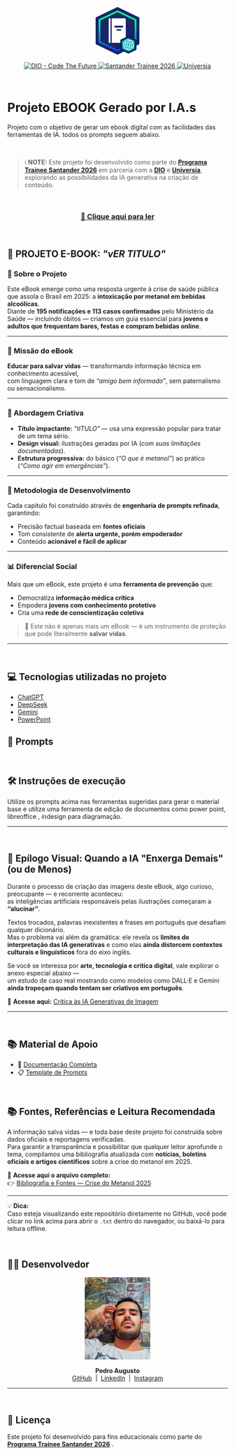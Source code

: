 <p align="center">
    <img width="100" src="./assets/img/readme-images/banner.png">
</p>

<p align="center">
<a href="https://dio.me/">
    <img src="https://img.shields.io/badge/DIO-Code_The_Future-28DA77?logo=youtube" alt="DIO - Code The Future">
</a>
<a href="https://www.santander.com.br/hotsite/traineesantander/">
    <img src="https://img.shields.io/badge/Santander-Trainee_2026-FF0000" alt="Santander Trainee 2026">
</a>
<a href="https://www.universia.net/br/home">
    <img src="https://img.shields.io/badge/Universia-Recrutamento-00A2E4" alt="Universia">
</a>
</p>


</br>

# Projeto EBOOK Gerado por I.A.s


Projeto com o objetivo de gerar um ebook digital com as facilidades das ferramentas de IA. todos os prompts
seguem abaixo.

</br>

> ℹ️ **NOTE:** Este projeto foi desenvolvido como parte do [**Programa Trainee Santander 2026**](https://www.santander.com.br/hotsite/traineesantander/) em parceria com a [**DIO**](https://dio.me) e [**Universia**](https://www.universia.net/br/home), explorando as possibilidades da IA generativa na criação de conteúdo.

</br>

### <div align="center"><a  href="https://github.com/felipeAguiarCode/prompts-recipe-to-create-a-ebook/blob/main/output/ebook%20-%20css%20jedi%20output.pdf" title="View PDF now" > 📕 Clique aqui para ler</a></div>

</br>

## 📗 PROJETO E-BOOK: *"vER TITULO"*

### 🎯 Sobre o Projeto
Este eBook emerge como uma resposta urgente à crise de saúde pública que assola o Brasil em 2025: a **intoxicação por metanol em bebidas alcoólicas**.  
Diante de **195 notificações e 113 casos confirmados** pelo Ministério da Saúde — incluindo óbitos — criamos um guia essencial para **jovens e adultos que frequentam bares, festas e compram bebidas online**.

---

### 🚨 Missão do eBook
**Educar para salvar vidas** — transformando informação técnica em conhecimento acessível,  
com linguagem clara e tom de *“amigo bem informado”*, sem paternalismo ou sensacionalismo.

---

### 🎨 Abordagem Criativa
- **Título impactante:** *"tITULO"* — usa uma expressão popular para tratar de um tema sério.  
- **Design visual:** ilustrações geradas por IA (*com suas limitações documentadas*).  
- **Estrutura progressiva:** do básico (*“O que é metanol”*) ao prático (*“Como agir em emergências”*).

---

### 🔧 Metodologia de Desenvolvimento
Cada capítulo foi construído através de **engenharia de prompts refinada**, garantindo:

- Precisão factual baseada em **fontes oficiais**  
- Tom consistente de **alerta urgente, porém empoderador**  
- Conteúdo **acionável e fácil de aplicar**  

---

### 📊 Diferencial Social
Mais que um eBook, este projeto é uma **ferramenta de prevenção** que:

- Democratiza **informação médica crítica**  
- Empodera **jovens com conhecimento protetivo**  
- Cria uma **rede de conscientização coletiva**  

> 🧩 Este não é apenas mais um eBook — é um instrumento de proteção que pode literalmente **salvar vidas**.

---

</br>

## 💻 Tecnologias utilizadas no projeto

- [ChatGPT](https://chat.openai.com/) 
- [DeepSeek]()
- [Gemini]()
- [PowerPoint](https://www.microsoft.com/en/microsoft-365/powerpoint)

## 🧠 Prompts

</br>

## 🛠️ Instruções de execução

Utilize os prompts acima nas ferramentas sugeridas para gerar o material base e utilize uma ferramenta de edição de documentos como power point, libreoffice , indesign para diagramação.


---

</br>

## 🧠 Epílogo Visual: Quando a IA "Enxerga Demais" (ou de Menos)

Durante o processo de criação das imagens deste eBook, algo curioso, preocupante — e recorrente aconteceu:  
as inteligências artificiais responsáveis pelas ilustrações começaram a **“alucinar”**.

Textos trocados, palavras inexistentes e frases em português que desafiam qualquer dicionário.  
Mas o problema vai além da gramática: ele revela os **limites de interpretação das IA generativas** e como elas **ainda distorcem contextos culturais e linguísticos** fora do eixo inglês.

Se você se interessa por **arte, tecnologia e crítica digital**, vale explorar o anexo especial abaixo —  
um estudo de caso real mostrando como modelos como DALL·E e Gemini **ainda tropeçam quando tentam ser criativos em português**.  

🔁 **Acesse aqui:** [Crítica às IA Generativas de Imagem](#-anexo-crítica-às-ia-generativas-de-imagem)

---
</br>

## 📚 Material de Apoio
- 📄 [Documentação Completa](https://github.com/felipeAguiarCode/prompts-recipe-to-create-a-ebook/tree/main)
- 📋 [Template de Prompts](https://github.com/apedrodev1/prompts-recipe-to-create-a-ebook/tree/main/prompts/output)  

</br>

## 📚 Fontes, Referências e Leitura Recomendada

A informação salva vidas — e toda base deste projeto foi construída sobre dados oficiais e reportagens verificadas.  
Para garantir a transparência e possibilitar que qualquer leitor aprofunde o tema, compilamos uma bibliografia atualizada com **notícias, boletins oficiais e artigos científicos** sobre a crise do metanol em 2025.

🧾 **Acesse aqui o arquivo completo:**  
👉 [Bibliografia e Fontes — Crise do Metanol 2025](./assets/sources/bibliografia-e-fontes-relevantes.txt)

---

💡 **Dica:**  
Caso esteja visualizando este repositório diretamente no GitHub, você pode clicar no link acima para abrir o `.txt` dentro do navegador, ou baixá-lo para leitura offline.


</br>

## 👨‍💻 Desenvolvedor

<p align="center">
  <img src="./assets/img/readme-images/apedrodev1-pic.jpg" width="150" alt="Foto de Pedro Augusto"/>
</p>

<p align="center">
  <b>Pedro Augusto</b>  
  <br>
  <a href="https://github.com/apedrodev1">GitHub</a> &nbsp;|&nbsp;
  <a href="https://www.linkedin.com/in/pedro-augusto-rocha-548b28110/">LinkedIn</a> &nbsp;|&nbsp;
  <a href="https://www.instagram.com/apedrorocha/">Instagram</a>
</p>


---

</br>

## 📄 Licença
Este projeto foi desenvolvido para fins educacionais como parte do [**Programa Trainee Santander 2026**](https://www.santander.com.br/hotsite/traineesantander/) .